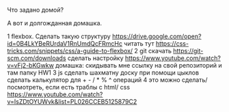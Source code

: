 Что задано домой?

А вот и долгожданная домашка.

1 flexbox. Cделать такую структуру https://drive.google.com/open?id=0B4LkYBeRUrdaV1RnUmdQcFRmcHc
  читать тут https://css-tricks.com/snippets/css/a-guide-to-flexbox/
2 git 
   скачать https://git-scm.com/downloads
   сделать настройку  https://www.youtube.com/watch?v=vFj2-bKGwkw
    домашка: скидывать мне ссылку на свой репозиторий и там папку HW1
3 js
   cделать шахматну доску при помощи цыклов
   сделать калькулятор для + - / * % ^ операций
4 это можно сделать/посмотреть, если есть траблы с html/ css
  https://www.youtube.com/watch?v=IsZDtOYUWvk&list=PL026CCEB5125879C2
